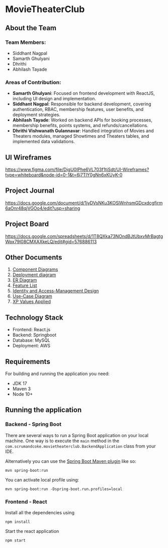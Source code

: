 # MovieTheaterClub

## About the Team

### Team Members:
- Siddhant Nagpal
- Samarth Ghulyani
- Dhrithi
- Abhilash Tayade

### Areas of Contribution:
- **Samarth Ghulyani**: Focused on frontend development with ReactJS, including UI design and implementation.
- **Siddhant Nagpal**: Responsible for backend development, covering authentication, RBAC, membership features, user benefits, and deployment strategies.
- **Abhilash Tayade**: Worked on backend APIs for booking processes, membership benefits, points systems, and refunds/cancellations.
- **Dhrithi Vishwanath Gulannavar**: Handled integration of Movies and Theaters modules, managed Showtimes and Theaters tables, and implemented data validations.


## UI Wireframes

https://www.figma.com/file/DigU0IPhe6VL703f1tjSdt/UI-Wireframes?type=whiteboard&node-id=0-1&t=6j7TlY0gNn6xKUyK-0


## Project Journal

https://docs.google.com/document/d/1jyDVsNKu3KOSlWnhsmGDcxdcgfirm6aOnr48qjVGOo4/edit?usp=sharing


## Project Board

https://docs.google.com/spreadsheets/d/1T8QXka73NOndBJtUbxvMrBagtgWpx79l08CMXAXkeLQ/edit#gid=576886113


## Other Documents
1. [Component Diagrams](https://github.com/gopinathsjsu/teamproject-scrumandcoke/blob/main/docs/component-diagram.png)
2. [Deployment diagram](https://github.com/gopinathsjsu/teamproject-scrumandcoke/blob/main/docs/deployment-diagram.png)
3. [ER Diagram](https://github.com/gopinathsjsu/teamproject-scrumandcoke/blob/main/docs/er-diagram.jpeg)
4. [Feature List](https://github.com/gopinathsjsu/teamproject-scrumandcoke/blob/main/docs/feature-list.md)
5. [Identity and Access-Management Design](https://github.com/gopinathsjsu/teamproject-scrumandcoke/blob/main/docs/iam-documentation.md)
6. [Use-Case Diagram](https://github.com/gopinathsjsu/teamproject-scrumandcoke/blob/main/docs/iam-documentation.md)
7. [XP Values Applied](https://github.com/gopinathsjsu/teamproject-scrumandcoke/blob/main/docs/iam-documentation.md)

## Technology Stack

- Frontend: React.js
- Backend: Springboot
- Database: MySQL
- Deployment: AWS

## Requirements

For building and running the application you need:

- JDK 17
- Maven 3
- Node 10+

## Running the application

### Backend - Spring Boot

There are several ways to run a Spring Boot application on your local machine. One way is to execute the `main` method in the `com.scrumandcoke.movietheaterclub.BackendApplication` class from your IDE.

Alternatively you can use the [Spring Boot Maven plugin](https://docs.spring.io/spring-boot/docs/current/reference/html/build-tool-plugins-maven-plugin.html) like so:

```shell
mvn spring-boot:run
```

You can activate local profile using:
```shell
mvn spring-boot:run -Dspring-boot.run.profiles=local
```

### Frontend - React

Install all the dependencies using
```shell
npm install
```

Start the react application
```shell
npm start
```